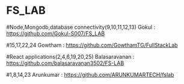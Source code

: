 # FS_LAB
   
   #Node,Mongodb,database connectivity(9,10,11,12,13)
   Gokul : https://github.com/Gokul-S007/FS_LAB
   
   #15,17,22,24
   Gowtham : https://github.com/GowthamTG/FullStackLab


   #React applications(2,4,6,19,20,25)
   Balasaravanan : https://github.com/balasaravanan3502/FS-LAB

   #1,8,14,23
   Arunkumar : https://github.com/ARUNKUMARTECH/fslab
